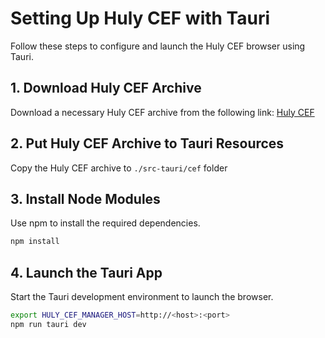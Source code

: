# Setting Up Huly CEF with Tauri

Follow these steps to configure and launch the Huly CEF browser using Tauri.

## 1. Download Huly CEF Archive

Download a necessary Huly CEF archive from the following link: [Huly CEF](https://github.com/hulylabs/huly-cef/releases/latest)


## 2. Put Huly CEF Archive to Tauri Resources

Copy the Huly CEF archive to `./src-tauri/cef` folder

## 3. Install Node Modules

Use npm to install the required dependencies.

```bash
npm install
```

## 4. Launch the Tauri App

Start the Tauri development environment to launch the browser.

```bash
export HULY_CEF_MANAGER_HOST=http://<host>:<port>
npm run tauri dev
```